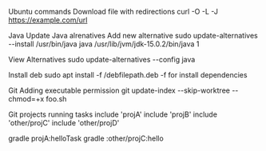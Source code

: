 Ubuntu commands
Download file with redirections
curl -O -L -J https://example.com/url



Java
Update Java alrenatives
Add new alternative
sudo update-alternatives --install /usr/bin/java java /usr/lib/jvm/jdk-15.0.2/bin/java 1

View Alternatives
sudo update-alternatives --config java

Install deb
sudo apt install -f /debfilepath.deb 
-f for install dependencies


Git
Adding executable permission
git update-index --skip-worktree --chmod=+x foo.sh


Git projects running tasks
include 'projA'
include 'projB'
include 'other/projC'
include 'other/projD'

gradle projA:helloTask
gradle :other/projC:hello
